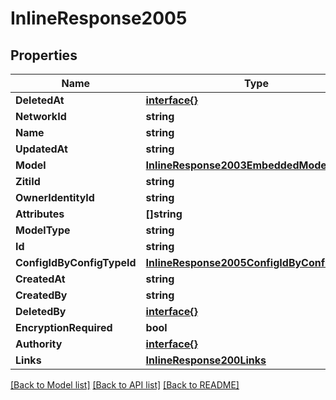 # InlineResponse2005

## Properties

Name | Type | Description | Notes
------------ | ------------- | ------------- | -------------
**DeletedAt** | [**interface{}**](.md) |  | 
**NetworkId** | **string** |  | 
**Name** | **string** |  | 
**UpdatedAt** | **string** |  | 
**Model** | [**InlineResponse2003EmbeddedModel**](inline_response_200_3__embedded_model.md) |  | 
**ZitiId** | **string** |  | 
**OwnerIdentityId** | **string** |  | 
**Attributes** | **[]string** |  | 
**ModelType** | **string** |  | 
**Id** | **string** |  | 
**ConfigIdByConfigTypeId** | [**InlineResponse2005ConfigIdByConfigTypeId**](inline_response_200_5_configIdByConfigTypeId.md) |  | 
**CreatedAt** | **string** |  | 
**CreatedBy** | **string** |  | 
**DeletedBy** | [**interface{}**](.md) |  | 
**EncryptionRequired** | **bool** |  | 
**Authority** | [**interface{}**](.md) |  | 
**Links** | [**InlineResponse200Links**](inline_response_200__links.md) |  | 

[[Back to Model list]](../README.md#documentation-for-models) [[Back to API list]](../README.md#documentation-for-api-endpoints) [[Back to README]](../README.md)


